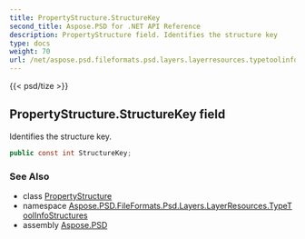 ```yaml
---
title: PropertyStructure.StructureKey
second_title: Aspose.PSD for .NET API Reference
description: PropertyStructure field. Identifies the structure key
type: docs
weight: 70
url: /net/aspose.psd.fileformats.psd.layers.layerresources.typetoolinfostructures/propertystructure/structurekey/
---
```

{{< psd/tize >}}
## PropertyStructure.StructureKey field

Identifies the structure key.

```csharp
public const int StructureKey;
```

### See Also

* class [PropertyStructure](../)
* namespace [Aspose.PSD.FileFormats.Psd.Layers.LayerResources.TypeToolInfoStructures](../../propertystructure/)
* assembly [Aspose.PSD](../../../)


